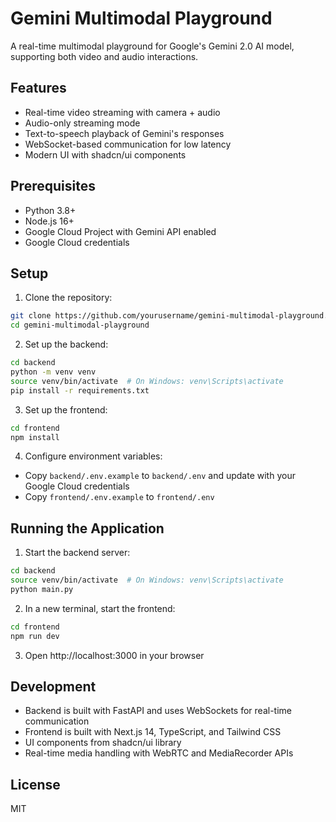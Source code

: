 # Gemini Multimodal Playground

A real-time multimodal playground for Google's Gemini 2.0 AI model, supporting both video and audio interactions.

## Features

- Real-time video streaming with camera + audio
- Audio-only streaming mode
- Text-to-speech playback of Gemini's responses
- WebSocket-based communication for low latency
- Modern UI with shadcn/ui components

## Prerequisites

- Python 3.8+
- Node.js 16+
- Google Cloud Project with Gemini API enabled
- Google Cloud credentials

## Setup

1. Clone the repository:
```bash
git clone https://github.com/yourusername/gemini-multimodal-playground.git
cd gemini-multimodal-playground
```

2. Set up the backend:
```bash
cd backend
python -m venv venv
source venv/bin/activate  # On Windows: venv\Scripts\activate
pip install -r requirements.txt
```

3. Set up the frontend:
```bash
cd frontend
npm install
```

4. Configure environment variables:
- Copy `backend/.env.example` to `backend/.env` and update with your Google Cloud credentials
- Copy `frontend/.env.example` to `frontend/.env`

## Running the Application

1. Start the backend server:
```bash
cd backend
source venv/bin/activate  # On Windows: venv\Scripts\activate
python main.py
```

2. In a new terminal, start the frontend:
```bash
cd frontend
npm run dev
```

3. Open http://localhost:3000 in your browser

## Development

- Backend is built with FastAPI and uses WebSockets for real-time communication
- Frontend is built with Next.js 14, TypeScript, and Tailwind CSS
- UI components from shadcn/ui library
- Real-time media handling with WebRTC and MediaRecorder APIs

## License

MIT
